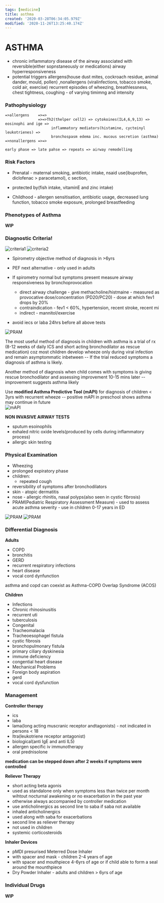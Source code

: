 ```yaml
---
tags: [medicine]
title: asthma
created: '2020-03-28T06:34:05.979Z'
modified: '2020-11-26T13:25:40.174Z'
---
```


# ASTHMA
- chronic inflammatory disease of the airway associated with reversible(either sopnstaneously or medications) airway hyperresponsiveness  
- potential triggers allergens(house dust mites, cockroach residue, animal dander, mould, pollen) ,nonallergens (viralinfections, tobacco smoke, cold air, exercise)
recurrent episodes of wheezing, breathlessness, chest tightness, coughing - of varying timimng and intensity

### Pathophysiology

    =>allergens    =>=>  
                   =>=>Th2(thelper cell2) => cytokoines(IL4,6,9,13) => eosinophi and ige =>             
             		     inflammatory mediators(histamine, cycteinyl leukotrienes) => 
             		     bronchospasm edema inc. mucous secretion (asthma)
    =>nonallergens =>=>

    early phase => late pahse => repeats => airway remodelling 


### Risk Factors 
- Prenatal - maternal smoking, antibiotic intake, nsaid use(ibuprofen, diclofenac > paracetamol), c section, 
- protected by(fish intake, vitaminE and zinc intake)

- Childhood - allergen sensitisation, antibiotic usage, decreased lung function, tobacco smoke exposure, prolonged breastfeeding

### Phenotypes of Asthma
**WIP**

### Diagnostic Criteria!

![criteria1](./Pictures/asthma1.png)
![criteria2](./Pictures/asthma2.png)

- Spirometry objective method of diagnosis in >6yrs
- PEF next alternative - only used in adults  
- If spirometry normal but symptoms present measure airway responsiveness by bronchoprovocation
  - direct airway challenge - give methacholine/histmaine - measured as provocative dose/concentration (PD20/PC20) - dose at which fev1 drops by 20%
  - contraindication - fev1 < 60%, hypertension, recent stroke, recent mi 
  - indirect - mannitol/exercise

- avoid iecs or laba 24hrs before all above tests  

![PRAM](./Pictures/asthma4.png)


The most useful method of diagnosis in children with asthma is a trial of rx (8-12 weeks of daily ICS and short acting bronchodilator as rescue medication) coz most children develop wheeze only during viral infection and remain asymptommatic inbetween -- If the trial reduced symptoms a diagnosis of asthma is likely.

Another method of diagnosis when child comes with symptoms is giving rescue bronchodilator and assessing improvement 10-15 mins later -- improvement suggests asthma likely

Use **modified Asthma Predictive Tool (mAPI)** for diagnosis of children < 3yrs with recurrent wheeze -- positive mAPI in preschool shows asthma may continue in future  
![mAPI](./Pictures/asthma3.png)

**NON INVASIVE AIRWAY TESTS**
* sputum esoinophils 
* exhaled nitric oxide levels(produced by cells during inflammatory process)
* allergic skin testing 
 

### Physical Examination

* Wheezing
* prolonged expiratory phase
* children:
	* repeated cough
* reversibility of symptoms after bronchodilators
* skin - atopic dermatitis
* nose - allergic rhinitis, nasal polyps(also seen in cystic fibrosis)
* PRAM(Pediatric Respiratory Assessment Measure) - used to assess acute asthma severity - use in children 0-17 years in ED 

![PRAM](./Pictures/asthma4.png)
![PRAM](./Pictures/asthma5.png)

### Differential Diagnosis

**Adults** 
* COPD
* bronchitis
* GERD 
* recurrent respiratory infections 
* heart disease 
* vocal cord dynfunction

asthma and copd can coexist as Asthma-COPD Overlap Syndrome (ACOS)

**Children**
* Infections 
 * Chronic rhinosinusitis
 * recurrent uti
 * tuberculosis
* Congenital 
 * Tracheomalacia
 * Tracheoesophagel fistula
 * cystic fibrosis
 * bronchopulmonary fistula
 * primary ciliary dyskinesia
 * immune deficiency 
 * congential heart disease
* Mechanical Problems
 * Foreign body aspiration
 * gerd
 * vocal cord dysfunction

### Management

**Controller therapy**
* ics
* laba
* lama(long acting muscranic receptor andtagonists) - not indicated in persons < 18
* ltra(leukotriene receptor antagonist)
* biological(anti IgE and anti IL5)
* allergen specific iv immunotherapy
* oral prednisolone

**medication can be stepped down after 2 weeks if symptoms were controlled**

**Reliever Therapy**
* short acting beta agonis
 * used as standalone only when symptoms less than twice per month wihtout nocturnal awakening or no exacerbation in the past year
 * otherwise always accompanied by controller medication 
 * use anticholinergics as second line to saba if saba not available
* inhaled anticholinergics 
 * used along with saba for exacerbations
 * second line as reliever therapy
 * not used in children
* systemic corticosteroids

**Inhaler Devices**
* pMDI presurised Meterred Dose Inhaler
 * with spacer and mask - children 2-4 years of age
 * with spacer and mouthpiece 4-6yrs of age or if child able to form a seal around the mounthpiece
* Dry Powder Inhaler - adults and children > 6yrs of age

### Individual Drugs 

**WIP**
